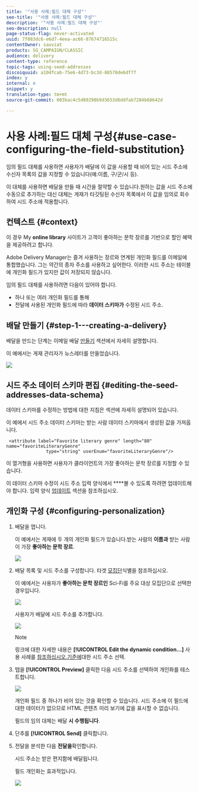 ```yaml
---
title: '"사용 사례:필드 대체 구성"'
seo-title: '"사용 사례:필드 대체 구성"'
description: '"사용 사례:필드 대체 구성"'
seo-description: null
page-status-flag: never-activated
uuid: 7f083dc6-e6d7-4eea-ac66-87674716515c
contentOwner: sauviat
products: SG_CAMPAIGN/CLASSIC
audience: delivery
content-type: reference
topic-tags: using-seed-addresses
discoiquuid: a104fcab-75e6-4d73-bc3d-88570de6df7f
index: y
internal: n
snippet: y
translation-type: tm+mt
source-git-commit: 003bac4c5d89290b9d3653d6ddfab7284b68642d

---
```



# 사용 사례:필드 대체 구성{#use-case-configuring-the-field-substitution}

임의 필드 대체를 사용하면 사용자가 배달에 이 값을 사용할 때 비어 있는 시드 주소에 수신자 목록의 값을 지정할 수 있습니다(예:이름, 구/군/시 등).

이 대체를 사용하면 배달을 만들 때 시간을 절약할 수 있습니다.원하는 값을 시드 주소에 수동으로 추가하는 대신 대체는 게재가 타깃팅된 수신자 목록에서 이 값을 임의로 회수하여 시드 주소에 적용합니다.

## 컨텍스트 {#context}

이 경우 My **online library** 사이트가 고객이 좋아하는 문학 장르를 기반으로 할인 혜택을 제공하려고 합니다.

Adobe Delivery Manager는 즐겨 사용하는 장르와 연계된 개인화 필드를 이메일에 통합했습니다. 그는 약간의 종자 주소를 사용하고 싶어한다. 이러한 시드 주소는 테이블에 개인화 필드가 있지만 값이 저장되지 않습니다.

임의 필드 대체를 사용하려면 다음이 있어야 합니다.

* 하나 또는 여러 개인화 필드를 통해
* 전달에 사용된 개인화 필드에 따라 **데이터 스키마가** 수정된 시드 주소.

## 배달 만들기 {#step-1---creating-a-delivery}

배달을 만드는 단계는 이메일 배달 [만들기](../../delivery/using/creating-an-email-delivery.md) 섹션에서 자세히 설명합니다.

이 예에서는 게재 관리자가 뉴스레터를 만들었습니다.

![](assets/dlv_seeds_usecase_24.png)

## 시드 주소 데이터 스키마 편집 {#editing-the-seed-addresses-data-schema}

데이터 스키마를 수정하는 방법에 대한 지침은 섹션에 자세히 설명되어 있습니다.

이 예에서 시드 주소 데이터 스키마는 받는 사람 데이터 스키마에서 생성된 값을 가져옵니다.

```
 <attribute label="Favorite literary genre" length="80" name="favoriteLiteraryGenre"
               type="string" userEnum="favoriteLiteraryGenre"/>
```

이 열거형을 사용하면 사용자가 클라이언트의 가장 좋아하는 문학 장르를 지정할 수 있습니다.

이 데이터 스키마 수정이 시드 주소 입력 양식에서 ****&#x200B;볼 수 있도록 하려면 업데이트해야 합니다. 입력 양식 [업데이트](../../delivery/using/use-case--selecting-seed-addresses-on-criteria.md#updating-the-input-form) 섹션을 참조하십시오.

## 개인화 구성 {#configuring-personalization}

1. 배달을 엽니다.

   이 예에서는 게재에 두 개의 개인화 필드가 있습니다.받는 사람의 **이름과** 받는 사람이 가장 **좋아하는 문학 장르**.

   ![](assets/dlv_seeds_usecase_25.png)

1. 배달 목록 및 시드 주소를 구성합니다. 타겟 [모집단](../../delivery/using/steps-defining-the-target-population.md)식별을 참조하십시오.

   이 예에서는 사용자가 **좋아하는 문학 장르인** Sci-Fi를 주요 대상 모집단으로 선택한 경우입니다.

   ![](assets/dlv_seeds_usecase_26.png)

   사용자가 배달에 시드 주소를 추가합니다.

   ![](assets/dlv_seeds_usecase_27.png)

   >[!NOTE]
   >
   >링크에 대한 자세한 내용은 **[!UICONTROL Edit the dynamic condition...]** 사용 사례를 [참조하십시오.기준에](../../delivery/using/use-case--selecting-seed-addresses-on-criteria.md)대한 시드 주소 선택.

1. 탭을 **[!UICONTROL Preview]** 클릭한 다음 시드 주소를 선택하여 개인화를 테스트합니다.

   ![](assets/dlv_seeds_usecase_28.png)

   개인화 필드 중 하나가 비어 있는 것을 확인할 수 있습니다. 시드 주소에 이 필드에 대한 데이터가 없으므로 HTML 콘텐츠 미리 보기에 값을 표시할 수 없습니다.

   필드의 임의 대체는 배달 **시 수행됩니다**.

1. 단추를 **[!UICONTROL Send]** 클릭합니다.
1. 전달을 분석한 다음 **전달을**&#x200B;확인합니다.

   시드 주소는 받은 편지함에 배달됩니다.

   필드 개인화는 효과적입니다.

   ![](assets/dlv_seeds_usecase_08.png)
